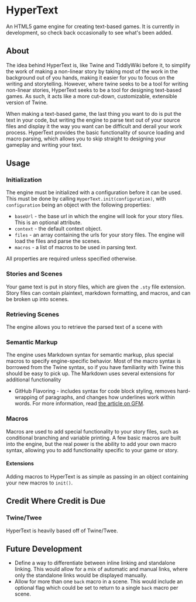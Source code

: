 # HyperText

An HTML5 game engine for creating text-based games. It is currently in development, so check back occasionally to see what's been added.



## About

The idea behind HyperText is, like Twine and TiddlyWiki before it, to simplify the work of making a non-linear story by taking most of the work in the background out of you hands, making it easier for you to focus on the writing and storytelling. However, where twine seeks to be a tool for writing non-linear stories, HyperText seeks to be a tool for designing text-based games. As such, it acts like a more cut-down, customizable, extensible version of Twine.

When making a text-based game, the last thing you want to do is put the text in your code, but writing the engine to parse text out of your source files and display it the way you want can be difficult and derail your work process. HyperText provides the basic functionality of source loading and macro parsing, which allows you to skip straight to designing your gameplay and writing your text.

## Usage

### Initialization

The engine must be initialized with a configuration before it can be used. This must be done by calling `HyperText.init(configuration)`, with `configuration` being an object with the following properties:

* `baseUrl` - the base url in which the engine will look for your story files. This is an optional attribute.
* `context` - the default context object.
* `files` - an array containing the urls for your story files. The engine will load the files and parse the scenes.
* `macros` - a list of macros to be used in parsing text.

All properties are required unless specified otherwise.

### Stories and Scenes

Your game text is put in story files, which are given the `.sty` file extension. Story files can contain plaintext, markdown formatting, and macros, and can be broken up into scenes. 

### Retrieving Scenes

The engine allows you to retrieve the parsed text of a scene with 

### Semantic Markup

The engine uses Markdown syntax for semantic markup, plus special macros to specify engine-specific behavior. Most of the macro syntax is borrowed from the Twine syntax, so if you have familiarity with Twine this should be easy to pick up. The Markdown uses several extensions for additional functionality

* GitHub Flavoring - includes syntax for code block styling, removes hard-wrapping of paragraphs, and changes how underlines work within words. For more information, read [the article on GFM](https://help.github.com/articles/github-flavored-markdown).

### Macros

Macros are used to add special functionality to your story files, such as conditional branching and variable printing. A few basic macros are built into the engine, but the real power is the ability to add your own macro syntax, allowing you to add functionality specific to your game or story.

#### Extensions

Adding macros to HyperText is as simple as passing in an object containing your new macros to `init()`.

## Credit Where Credit is Due

### Twine/Twee

HyperText is heavily based off of Twine/Twee.

## Future Development

* Define a way to differentiate between inline linking and standalone linking. This would allow for a mix of automatic and manual links, where only the standalone links would be displayed manually.
* Allow for more than one `back` macro in a scene. This would include an optional flag which could be set to return to a single `back` macro per scene.
